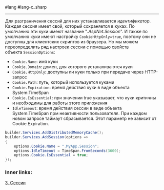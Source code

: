 #lang #lang-c_sharp 

---
Для разграничения сессий для них устанавливается *идентификатор*. Каждая сессия имеет свой, который сохраняется в куках. По умолчанию эти куки имеют название "*.AspNet.Session*". И также по умолчанию куки имеют настройку `CookieHttpOnly=true`, поэтому они не доступны для клиентских скриптов из браузера. Но мы можем переопределить ряд настроек сессии с помощью свойств объекта `SessionOptions`:

- `Cookie.Name`: имя куки
- `Cookie.Domain`: домен, для которого устаналиваются куки
- `Cookie.HttpOnly`: доступны ли куки только при передаче через HTTP-запрос
- `Cookie.Path`: путь, который используется куками
- `Cookie.Expiration`: время действия куки в виде объекта System.TimeSpan
- `Cookie.IsEssential`: при значении true указывает, что куки критичны и необходимы для работы этого приложения
- `IdleTimeout`: время действия сессии в виде объекта System.TimeSpan прм неактивности пользователя. При каждом новом запросе таймаут сбрасывается. Этот параметр не зависит от Cookie.Expiration.

```csharp
builder.Services.AddDistributedMemoryCache();
builder.Services.AddSession(options =>
{
    options.Cookie.Name = ".MyApp.Session";
    options.IdleTimeout = TimeSpan.FromSeconds(3600);
    options.Cookie.IsEssential = true;
});
```

### Inner links:
[3. Сессии](1.%20Languages/C-sharp/_%20ASP.NET/ASP.NET%20Core/7.%20Состояние,%20куки%20и%20сессии/3.%20Сессии.md)